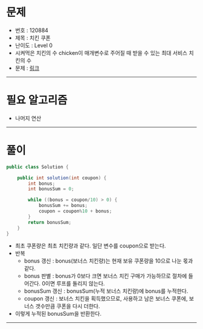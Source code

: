 # 문제
- 번호 : 120884
- 제목 : 치킨 쿠폰
- 난이도 : Level 0
- 시켜먹은 치킨의 수 chicken이 매개변수로 주어질 때 받을 수 있는 최대 서비스 치킨의 수
- 문제 : [링크](https://school.programmers.co.kr/learn/courses/30/lessons/120884)

---

# 필요 알고리즘
- 나머지 연산

---

# 풀이
```java
public class Solution {

    public int solution(int coupon) {
        int bonus;
        int bonusSum = 0;

        while ((bonus = coupon/10) > 0) {
            bonusSum += bonus;
            coupon = coupon%10 + bonus;
        }
        return bonusSum;
    }
}
```
- 최초 쿠폰량은 최초 치킨량과 같다. 일단 변수를 coupon으로 받는다.
- 반복
  - bonus 갱신 : bonus(보너스 치킨량)는 현재 보유 쿠폰량을 10으로 나눈 몫과 같다.
  - bonus 판별 : bonus가 0보다 크면 보너스 치킨 구매가 가능하므로 절차에 들어간다. 0이면 루프를 돌리지 않는다.
  - bonusSum 갱신 : bonusSum(누적 보너스 치킨량)에 bonus를 누적한다.
  - coupon 갱신 : 보너스 치킨을 획득했으므로, 사용하고 남은 보너스 쿠폰에, 보너스 갯수만큼 쿠폰을 다시 더한다.
- 이렇게 누적된 bonusSum을 반환한다.

---
